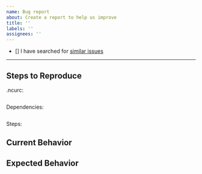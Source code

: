```yaml
---
name: Bug report
about: Create a report to help us improve
title: ''
labels: ''
assignees: ''
---
```


- [] I have searched for [similar issues](https://github.com/raineorshine/npm-check-updates/issues)

---

## Steps to Reproduce

.ncurc:

<!-- If you use a .ncurc config file, specify it here. ncu options have a dramatic effect on its behavior. -->

```js

```

Dependencies:

<!-- If the suggested upgrades are not what you expect, make sure to list your package.json dependencies here so the issue can be reproduced. -->

```json

```

Steps:

<!-- The exact steps taken to arrive at the unexpected behavior. -->

## Current Behavior

<!-- Describe the existing (incorrect) behavior. -->

## Expected Behavior

<!-- Describe the desired behavior. -->

